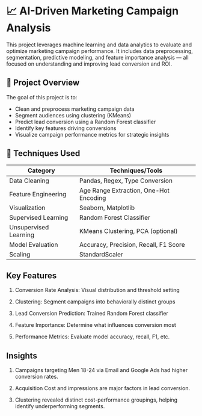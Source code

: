 # 📈 AI-Driven Marketing Campaign Analysis

This project leverages machine learning and data analytics to evaluate and optimize marketing campaign performance. It includes data preprocessing, segmentation, predictive modeling, and feature importance analysis — all focused on understanding and improving lead conversion and ROI.

## 🚀 Project Overview

The goal of this project is to:
- Clean and preprocess marketing campaign data
- Segment audiences using clustering (KMeans)
- Predict lead conversion using a Random Forest classifier
- Identify key features driving conversions
- Visualize campaign performance metrics for strategic insights

## 🧠 Techniques Used

| Category | Techniques/Tools |
|----------|------------------|
| Data Cleaning | Pandas, Regex, Type Conversion |
| Feature Engineering | Age Range Extraction, One-Hot Encoding |
| Visualization | Seaborn, Matplotlib |
| Supervised Learning | Random Forest Classifier |
| Unsupervised Learning | KMeans Clustering, PCA (optional) |
| Model Evaluation | Accuracy, Precision, Recall, F1 Score |
| Scaling | StandardScaler |

## Key Features
1. Conversion Rate Analysis: Visual distribution and threshold setting

2. Clustering: Segment campaigns into behaviorally distinct groups

3. Lead Conversion Prediction: Trained Random Forest classifier

4. Feature Importance: Determine what influences conversion most

5. Performance Metrics: Evaluate model accuracy, recall, F1, etc.

## Insights
1. Campaigns targeting Men 18-24 via Email and Google Ads had higher conversion rates.

2. Acquisition Cost and impressions are major factors in lead conversion.

3. Clustering revealed distinct cost-performance groupings, helping identify underperforming segments.


